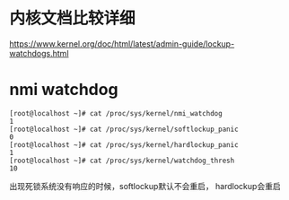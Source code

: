 内核文档比较详细
===============
https://www.kernel.org/doc/html/latest/admin-guide/lockup-watchdogs.html

nmi watchdog
============
```text
[root@localhost ~]# cat /proc/sys/kernel/nmi_watchdog
1
[root@localhost ~]# cat /proc/sys/kernel/softlockup_panic
0
[root@localhost ~]# cat /proc/sys/kernel/hardlockup_panic
1
[root@localhost ~]# cat /proc/sys/kernel/watchdog_thresh
10
```
出现死锁系统没有响应的时候，softlockup默认不会重启， hardlockup会重启
